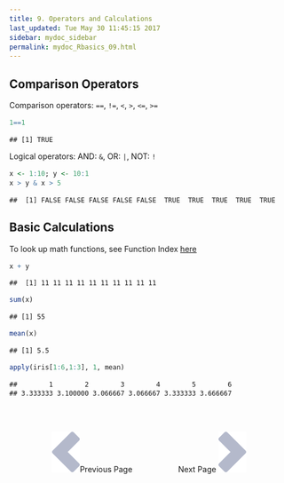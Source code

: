 ```yaml
---
title: 9. Operators and Calculations
last_updated: Tue May 30 11:45:15 2017
sidebar: mydoc_sidebar
permalink: mydoc_Rbasics_09.html
---
```


## Comparison Operators

Comparison operators: `==`, `!=`, `<`, `>`, `<=`, `>=`

```r
1==1
```

```
## [1] TRUE
```
Logical operators: AND: `&`, OR: `|`, NOT: `!`

```r
x <- 1:10; y <- 10:1
x > y & x > 5
```

```
##  [1] FALSE FALSE FALSE FALSE FALSE  TRUE  TRUE  TRUE  TRUE  TRUE
```

## Basic Calculations

To look up math functions, see Function Index [here](http://cran.at.r-project.org/doc/manuals/R-intro.html#Function-and-variable-index)

```r
x + y
```

```
##  [1] 11 11 11 11 11 11 11 11 11 11
```

```r
sum(x)
```

```
## [1] 55
```

```r
mean(x)
```

```
## [1] 5.5
```

```r
apply(iris[1:6,1:3], 1, mean) 
```

```
##        1        2        3        4        5        6 
## 3.333333 3.100000 3.066667 3.066667 3.333333 3.666667
```

<br><br><center><a href="mydoc_Rbasics_08.html"><img src="images/left_arrow.png" alt="Previous page."></a>Previous Page &nbsp; &nbsp; &nbsp; &nbsp; &nbsp; &nbsp; &nbsp; &nbsp; &nbsp; &nbsp; Next Page
<a href="mydoc_Rbasics_10.html"><img src="images/right_arrow.png" alt="Next page."></a></center>
